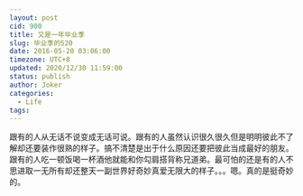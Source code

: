 ```yaml
---
layout: post
cid: 900
title: 又是一年毕业季
slug: 毕业季的520
date: 2016-05-20 03:06:00
timezone: UTC+8
updated: 2020/12/30 11:59:00
status: publish
author: Joker
categories: 
  - Life
tags: 
---
```



跟有的人从无话不说变成无话可说。跟有的人虽然认识很久很久但是明明彼此不了解却还要装作很熟的样子。搞不清楚是出于什么原因还要把彼此当成最好的朋友。跟有的人吃一顿饭喝一杯酒他就能和你勾肩搭背称兄道弟。最可怕的还是有的人不思进取一无所有却还整天一副世界好奇妙真爱无限大的样子。。。嗯。真的是挺奇妙的。